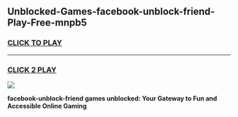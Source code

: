 
## Unblocked-Games-facebook-unblock-friend-Play-Free-mnpb5
<h3>
<a href="https://premium76.site?title=facebook-unblock-friend&ref=18A1">CLICK TO PLAY</a></h3>
<hr>

<h3>
<a href="https://premium76.site?title=facebook-unblock-friend&ref=18A1">CLICK 2 PLAY</a>
  
</h3>

<a href="https://premium76.site?title=facebook-unblock-friend&ref=18A1"><img src="https://clearcache.store/games.png"></a>


**facebook-unblock-friend games unblocked: Your Gateway to Fun and Accessible Online Gaming**
